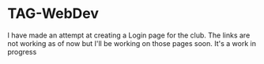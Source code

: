 # TAG-WebDev

I have made an attempt at creating a Login page for the club.
The links are not working as of now but I'll be working on those pages soon. 
It's a work in progress
